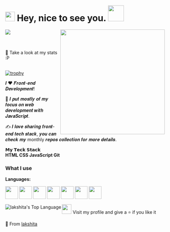 <h1><img src="https://emojis.slackmojis.com/emojis/images/1531849430/4246/blob-sunglasses.gif?1531849430" width="30"/> Hey, nice to see you. <img src="https://media.giphy.com/media/mGcNjsfWAjY5AEZNw6/giphy.gif" width="50">
</h1>
<img align='right' src="https://static.dribbble.com/users/1920348/screenshots/4332641/shot09.gif" width="330">

<img src=" https://i.pinimg.com/originals/34/fb/b9/34fbb9aa7bfeb8df98412067d64c2029.gif"  />  

  <br><br>:pizza: Take a look at my stats :P<br><br>  
  
  [![trophy](https://github-profile-trophy.vercel.app/?username=lakshita15)](https://github.com/ryo-ma/github-profile-trophy)  

𝑰 ❤️ 𝑭𝒓𝒐𝒏𝒕-𝒆𝒏𝒅 𝑫𝒆𝒗𝒆𝒍𝒐𝒑𝒎𝒆𝒏𝒕!  

🖖 𝑰 𝒑𝒖𝒕 𝒎𝒐𝒔𝒕𝒍𝒚 𝒐𝒇 𝒎𝒚 𝒇𝒐𝒄𝒖𝒔 𝒐𝒏 𝒘𝒆𝒃 𝒅𝒆𝒗𝒆𝒍𝒐𝒑𝒎𝒆𝒏𝒕 𝒘𝒊𝒕𝒉 𝑱𝒂𝒗𝒂𝑺𝒄𝒓𝒊𝒑𝒕.  

✍️ 𝑰 𝒍𝒐𝒗𝒆 𝒔𝒉𝒂𝒓𝒊𝒏𝒈 𝒇𝒓𝒐𝒏𝒕-𝒆𝒏𝒅 𝒕𝒆𝒄𝒉 𝒔𝒕𝒂𝒄𝒌, 𝒚𝒐𝒖 𝒄𝒂𝒏 𝒄𝒉𝒆𝒄𝒌 𝒎𝒚 monthly 𝒓𝒆𝒑𝒐𝒔 𝒄𝒐𝒍𝒍𝒆𝒄𝒕𝒊𝒐𝒏 𝒇𝒐𝒓 𝒎𝒐𝒓𝒆 𝒅𝒆𝒕𝒂𝒊𝒍𝒔.  

𝗠𝘆 𝗧𝗲𝗰𝗸 𝗦𝘁𝗮𝗰𝗸  
**HTML CSS JavaScript 
Git**

### What I use

**Languages:** 


<code><img height="40" src="https://cdn.svgporn.com/logos/javascript.svg"></code>
<code><img height="40" src="https://cdn.svgporn.com/logos/react.svg"></code>
<code><img height="40" src="https://cdn.svgporn.com/logos/nodejs-icon.svg"></code>
<code><img height="40" src="https://cdn.svgporn.com/logos/html-5.svg"></code>
<code><img height="40" src="https://cdn.svgporn.com/logos/css-3.svg"></code>
<code><img height="40" src="https://cdn.svgporn.com/logos/bootstrap.svg"></code>
<code><img height="40" src="https://cdn.svgporn.com/logos/mysql.svg"></code>  


<img align="left" alt="lakshita's Top Language" src="https://github-readme-stats.vercel.app/api/top-langs/?username=lakshita15&show_icons=true&theme=default"/>


<p> <img align='left ' src="https://miro.medium.com/max/875/1*WY7ELhXIVxbGlUwmhA1PSw.jpeg" width="30"  >  
  Visit my profile and give a ⭐️ if you like it</p>  
  
💜 From [lakshita](https://github.com/lakshita15)


                                     
